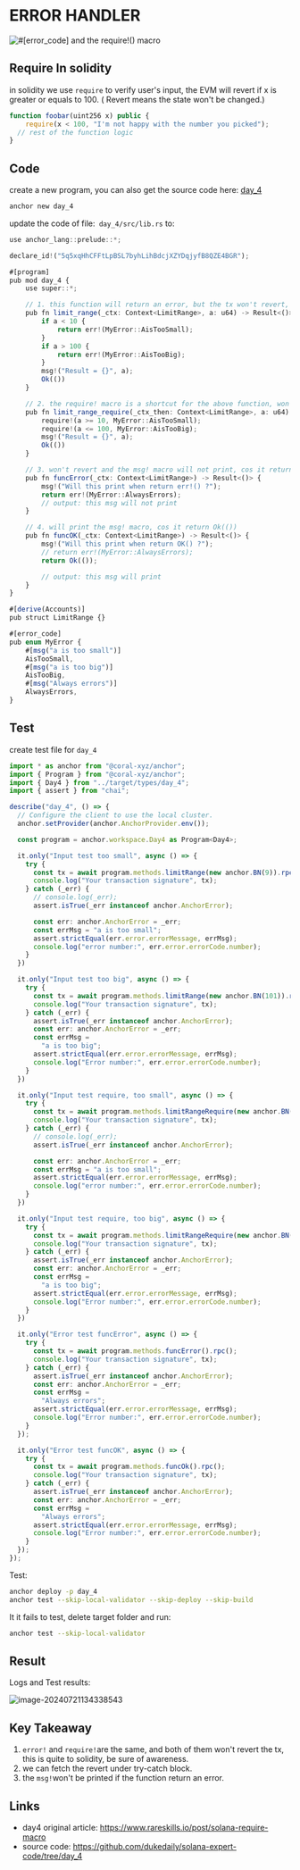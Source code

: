 # ERROR HANDLER

![#[error_code] and the require!() macro](./assets/935a00_0571a0bf95424f12a489014605ba3cc4~mv2.jpg)

## Require In solidity

in solidity we use `require` to verify user's input, the EVM will revert if x is greater or equals to 100. (	Revert means the state won't be changed.)

```js
function foobar(uint256 x) public {
	require(x < 100, "I'm not happy with the number you picked");
  // rest of the function logic
}
```



## Code

create a new program, you can also get the source code here:  [day_4](https://github.com/dukedaily/solana-expert-code/tree/day_4)

```sh
anchor new day_4
```

update the code of file:` day_4/src/lib.rs` to: 

```ts
use anchor_lang::prelude::*;

declare_id!("5q5xqHhCFFtLpBSL7byhLihBdcjXZYDqjyfB8QZE4BGR");

#[program]
pub mod day_4 {
    use super::*;

    // 1. this function will return an error, but the tx won't revert, differ from solidity!
    pub fn limit_range(_ctx: Context<LimitRange>, a: u64) -> Result<()> {
        if a < 10 {
            return err!(MyError::AisTooSmall);
        }
        if a > 100 {
            return err!(MyError::AisTooBig);
        }
        msg!("Result = {}", a);
        Ok(())
    }

    // 2. the require! macro is a shortcut for the above function, won't revert the tx neither
    pub fn limit_range_require(_ctx_then: Context<LimitRange>, a: u64) -> Result<()> {
        require!(a >= 10, MyError::AisTooSmall);
        require!(a <= 100, MyError::AisTooBig);
        msg!("Result = {}", a);
        Ok(())
    }

    // 3. won't revert and the msg! macro will not print, cos it return err!() instead of Ok(())
    pub fn funcError(_ctx: Context<LimitRange>) -> Result<()> {
        msg!("Will this print when return err!() ?");
        return err!(MyError::AlwaysErrors);
        // output: this msg will not print
    }

    // 4. will print the msg! macro, cos it return Ok(())
    pub fn funcOK(_ctx: Context<LimitRange>) -> Result<()> {
        msg!("Will this print when return OK() ?");
        // return err!(MyError::AlwaysErrors);
        return Ok(());

        // output: this msg will print
    }
}

#[derive(Accounts)]
pub struct LimitRange {}

#[error_code]
pub enum MyError {
    #[msg("a is too small")]
    AisTooSmall,
    #[msg("a is too big")]
    AisTooBig,
    #[msg("Always errors")]
    AlwaysErrors,
}
```

## Test

create test file for `day_4`

```ts 
import * as anchor from "@coral-xyz/anchor";
import { Program } from "@coral-xyz/anchor";
import { Day4 } from "../target/types/day_4";
import { assert } from "chai";

describe("day_4", () => {
  // Configure the client to use the local cluster.
  anchor.setProvider(anchor.AnchorProvider.env());

  const program = anchor.workspace.Day4 as Program<Day4>;

  it.only("Input test too small", async () => {
    try {
      const tx = await program.methods.limitRange(new anchor.BN(9)).rpc();
      console.log("Your transaction signature", tx);
    } catch (_err) {
      // console.log(_err);
      assert.isTrue(_err instanceof anchor.AnchorError);

      const err: anchor.AnchorError = _err;
      const errMsg = "a is too small";
      assert.strictEqual(err.error.errorMessage, errMsg);
      console.log("error number:", err.error.errorCode.number);
    }
  })

  it.only("Input test too big", async () => {
    try {
      const tx = await program.methods.limitRange(new anchor.BN(101)).rpc();
      console.log("Your transaction signature", tx);
    } catch (_err) {
      assert.isTrue(_err instanceof anchor.AnchorError);
      const err: anchor.AnchorError = _err;
      const errMsg =
        "a is too big";
      assert.strictEqual(err.error.errorMessage, errMsg);
      console.log("Error number:", err.error.errorCode.number);
    }
  })

  it.only("Input test require, too small", async () => {
    try {
      const tx = await program.methods.limitRangeRequire(new anchor.BN(9)).rpc();
      console.log("Your transaction signature", tx);
    } catch (_err) {
      // console.log(_err);
      assert.isTrue(_err instanceof anchor.AnchorError);

      const err: anchor.AnchorError = _err;
      const errMsg = "a is too small";
      assert.strictEqual(err.error.errorMessage, errMsg);
      console.log("error number:", err.error.errorCode.number);
    }
  })

  it.only("Input test require, too big", async () => {
    try {
      const tx = await program.methods.limitRangeRequire(new anchor.BN(101)).rpc();
      console.log("Your transaction signature", tx);
    } catch (_err) {
      assert.isTrue(_err instanceof anchor.AnchorError);
      const err: anchor.AnchorError = _err;
      const errMsg =
        "a is too big";
      assert.strictEqual(err.error.errorMessage, errMsg);
      console.log("Error number:", err.error.errorCode.number);
    }
  })

  it.only("Error test funcError", async () => {
    try {
      const tx = await program.methods.funcError().rpc();
      console.log("Your transaction signature", tx);
    } catch (_err) {
      assert.isTrue(_err instanceof anchor.AnchorError);
      const err: anchor.AnchorError = _err;
      const errMsg =
        "Always errors";
      assert.strictEqual(err.error.errorMessage, errMsg);
      console.log("Error number:", err.error.errorCode.number);
    }
  });

  it.only("Error test funcOK", async () => {
    try {
      const tx = await program.methods.funcOk().rpc();
      console.log("Your transaction signature", tx);
    } catch (_err) {
      assert.isTrue(_err instanceof anchor.AnchorError);
      const err: anchor.AnchorError = _err;
      const errMsg =
        "Always errors";
      assert.strictEqual(err.error.errorMessage, errMsg);
      console.log("Error number:", err.error.errorCode.number);
    }
  });
});
```

Test:

```sh
anchor deploy -p day_4
anchor test --skip-local-validator --skip-deploy --skip-build
```

It it fails to test, delete target folder and run:

```sh
anchor test --skip-local-validator
```

## Result

Logs and Test results:

![image-20240721134338543](./assets/image-20240721134338543.png)



## Key Takeaway

1. `error!` and `require!`are the same, and both of them won't revert the tx, this is quite to solidity, be sure of awareness.
2. we can fetch the revert under try-catch block.
3. the `msg!`won't be printed if the function return an error.



## Links

- day4 original article: https://www.rareskills.io/post/solana-require-macro
- source code: https://github.com/dukedaily/solana-expert-code/tree/day_4


